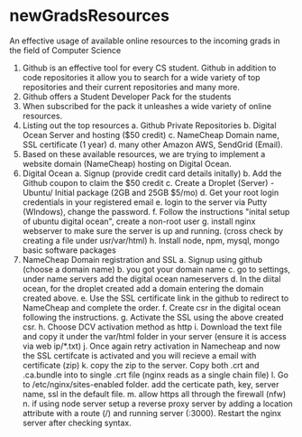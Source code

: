 # newGradsResources
An effective usage of available online resources to the incoming grads in the field of Computer Science

1. Github is an effective tool for every CS student. Github in addition to code repositories it allow you to search for a wide variety of top repositories and their current repositories and many more.
2. Github offers a Student Developer Pack for the students
3. When subscribed for the pack it unleashes a wide variety of online resources.
4. Listing out the top resources 
   a. Github Private Repositories
   b. Digital Ocean Server and hosting ($50 credit)
   c. NameCheap Domain name, SSL certificate (1 year)
   d. many other Amazon AWS, SendGrid (Email).
5. Based on these available resources, we are trying to implement a website domain (NameCheap) hosting on Digital Ocean.
6. Digital Ocean
   a. Signup (provide credit card details initally)
   b. Add the Github coupon to claim the $50 credit
   c. Create a Droplet (Server) - Ubuntu/ Initial package (2GB and 25GB $5/mo)
   d. Get your root login credentials in your registered email
   e. login to the server via Putty (WIndows), change the password.
   f. Follow the instructions "inital setup of ubuntu digital ocean", create a non-root user
   g. install nginx webserver to make sure the server is up and running. (cross check by creating a file under usr/var/html)
   h. Install node, npm, mysql, mongo basic software packages
7. NameCheap Domain registration and SSL
   a. Signup using github (choose a domain name)
   b. you got your domain name
   c. go to settings, under name servers add the digital ocean nameservers
   d. In the diital ocean, for the droplet created add a domain entering the domain created above.
   e. Use the SSL certificate link in the github to redirect to NameCheap and complete the order.
   f. Create csr in the digital ocean following the instructions.
   g. Activate the SSL using the above created csr.
   h. Choose DCV activation method as http
   i. Download the text file and copy it under the var/html folder in your server (ensure it is access via web ip/*.txt)
   j. Once again retry activation in Namecheap and now the SSL certifcate is activated and you will recieve a email with certificate (zip)
   k. copy the zip to the server. Copy both .crt and .ca.bundle into to single .crt file (nginx reads as a single chain file)
   l. Go to /etc/nginx/sites-enabled folder. add the certicate path, key, server name, ssl in the default file.
   m. allow https all through the firewall (nfw) 
   n. if using node server setup a reverse proxy server by adding a location attribute with a route (/) and running server (:3000). Restart       the nginx server after checking syntax. 
